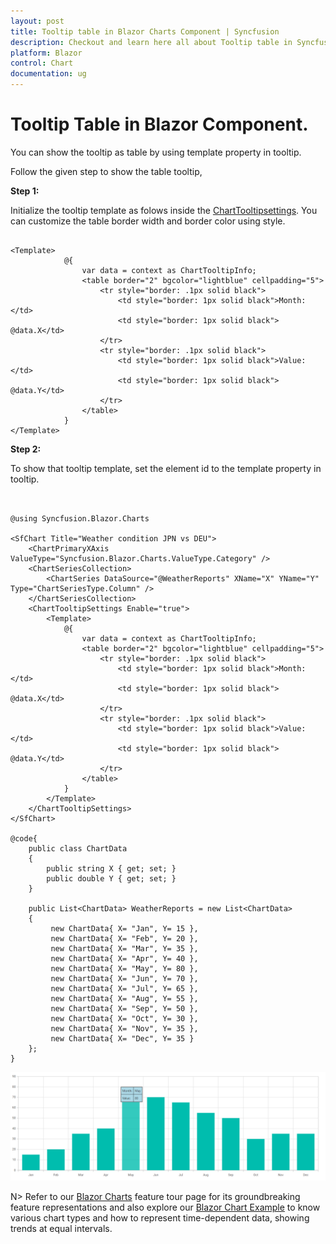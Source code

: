 ```yaml
---
layout: post
title: Tooltip table in Blazor Charts Component | Syncfusion
description: Checkout and learn here all about Tooltip table in Syncfusion Blazor Charts component and more.
platform: Blazor
control: Chart
documentation: ug
---
```

<!-- markdownlint-disable MD036 -->

# Tooltip Table in Blazor Component.

You can show the tooltip as table by using template property in tooltip.

Follow the given step to show the table tooltip,

**Step 1:**

Initialize the tooltip template as folows inside the [ChartTooltipsettings](https://help.syncfusion.com/cr/blazor/Syncfusion.Blazor.Charts.ChartTooltipSettings.html#Syncfusion_Blazor_Charts_ChartTooltipSettings__ctor). You can customize the table border width and border color using style.

```cshtml

<Template>
            @{
                var data = context as ChartTooltipInfo;
                <table border="2" bgcolor="lightblue" cellpadding="5">
                    <tr style="border: .1px solid black">
                        <td style="border: 1px solid black">Month: </td>
                        <td style="border: 1px solid black"> @data.X</td>
                    </tr>
                    <tr style="border: .1px solid black">
                        <td style="border: 1px solid black">Value: </td>
                        <td style="border: 1px solid black"> @data.Y</td>
                    </tr>
                </table>
            }
</Template>
```

**Step 2:**

To show that tooltip template, set the element id to the template property in tooltip.

```cshtml


@using Syncfusion.Blazor.Charts

<SfChart Title="Weather condition JPN vs DEU">
    <ChartPrimaryXAxis ValueType="Syncfusion.Blazor.Charts.ValueType.Category" />
    <ChartSeriesCollection>
        <ChartSeries DataSource="@WeatherReports" XName="X" YName="Y" Type="ChartSeriesType.Column" />
    </ChartSeriesCollection>
    <ChartTooltipSettings Enable="true">
        <Template>
            @{
                var data = context as ChartTooltipInfo;
                <table border="2" bgcolor="lightblue" cellpadding="5">
                    <tr style="border: .1px solid black">
                        <td style="border: 1px solid black">Month: </td>
                        <td style="border: 1px solid black"> @data.X</td>
                    </tr>
                    <tr style="border: .1px solid black">
                        <td style="border: 1px solid black">Value: </td>
                        <td style="border: 1px solid black"> @data.Y</td>
                    </tr>
                </table>
            }
        </Template>
    </ChartTooltipSettings>
</SfChart>

@code{
    public class ChartData
    {
        public string X { get; set; }
        public double Y { get; set; }
    }

    public List<ChartData> WeatherReports = new List<ChartData>
    {
         new ChartData{ X= "Jan", Y= 15 },
         new ChartData{ X= "Feb", Y= 20 },
         new ChartData{ X= "Mar", Y= 35 },
         new ChartData{ X= "Apr", Y= 40 },
         new ChartData{ X= "May", Y= 80 },
         new ChartData{ X= "Jun", Y= 70 },
         new ChartData{ X= "Jul", Y= 65 },
         new ChartData{ X= "Aug", Y= 55 },
         new ChartData{ X= "Sep", Y= 50 },
         new ChartData{ X= "Oct", Y= 30 },
         new ChartData{ X= "Nov", Y= 35 },
         new ChartData{ X= "Dec", Y= 35 }
    };
}
```
![Blazor Chart Tooltip Inside Table](../images/how-to/blazor-chart-tooltip-in-table.png)

N> Refer to our [Blazor Charts](https://www.syncfusion.com/blazor-components/blazor-charts) feature tour page for its groundbreaking feature representations and also explore our [Blazor Chart Example](https://blazor.syncfusion.com/demos/chart/line?theme=bootstrap4) to know various chart types and how to represent time-dependent data, showing trends at equal intervals.

